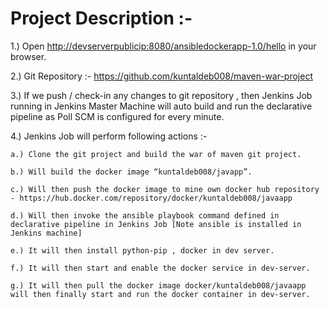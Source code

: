 # Project Description :-

1.) Open [http://devserverpublicip:8080/ansibledockerapp-1.0/hello](http://devserverpublicip:8080/ansibledockerapp-1.0/hello) in your browser.

2.) Git Repository :- https://github.com/kuntaldeb008/maven-war-project

3.) If we push / check-in any changes to git repository , then Jenkins Job running in Jenkins Master Machine will auto build and run the declarative pipeline as Poll SCM is configured for every minute.

4.) Jenkins Job will perform following actions :-

    a.) Clone the git project and build the war of maven git project.
    
    b.) Will build the docker image “kuntaldeb008/javapp”.
    
    c.) Will then push the docker image to mine own docker hub repository - https://hub.docker.com/repository/docker/kuntaldeb008/javaapp
    
    d.) Will then invoke the ansible playbook command defined in declarative pipeline in Jenkins Job [Note ansible is installed in Jenkins machine]
    
    e.) It will then install python-pip , docker in dev server.
    
    f.) It will then start and enable the docker service in dev-server.
    
    g.) It will then pull the docker image docker/kuntaldeb008/javaapp will then finally start and run the docker container in dev-server.
